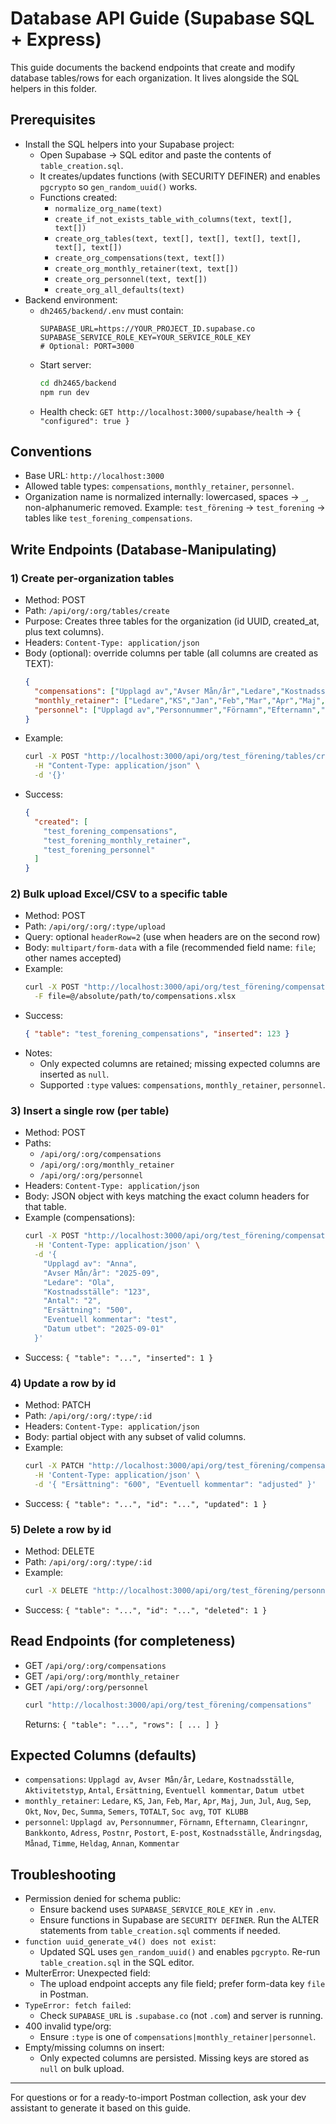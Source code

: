# Database API Guide (Supabase SQL + Express)

This guide documents the backend endpoints that create and modify database tables/rows for each organization. It lives alongside the SQL helpers in this folder.

## Prerequisites
- Install the SQL helpers into your Supabase project:
  - Open Supabase → SQL editor and paste the contents of `table_creation.sql`.
  - It creates/updates functions (with SECURITY DEFINER) and enables `pgcrypto` so `gen_random_uuid()` works.
  - Functions created:
    - `normalize_org_name(text)`
    - `create_if_not_exists_table_with_columns(text, text[], text[])`
    - `create_org_tables(text, text[], text[], text[], text[], text[], text[])`
    - `create_org_compensations(text, text[])`
    - `create_org_monthly_retainer(text, text[])`
    - `create_org_personnel(text, text[])`
    - `create_org_all_defaults(text)`
- Backend environment:
  - `dh2465/backend/.env` must contain:
    ```env
    SUPABASE_URL=https://YOUR_PROJECT_ID.supabase.co
    SUPABASE_SERVICE_ROLE_KEY=YOUR_SERVICE_ROLE_KEY
    # Optional: PORT=3000
    ```
  - Start server:
    ```bash
    cd dh2465/backend
    npm run dev
    ```
  - Health check: `GET http://localhost:3000/supabase/health` → `{ "configured": true }`

## Conventions
- Base URL: `http://localhost:3000`
- Allowed table types: `compensations`, `monthly_retainer`, `personnel`.
- Organization name is normalized internally: lowercased, spaces → `_`, non-alphanumeric removed. Example: `test_förening` → `test_forening` → tables like `test_forening_compensations`.

## Write Endpoints (Database-Manipulating)

### 1) Create per-organization tables
- Method: POST
- Path: `/api/org/:org/tables/create`
- Purpose: Creates three tables for the organization (id UUID, created_at, plus text columns).
- Headers: `Content-Type: application/json`
- Body (optional): override columns per table (all columns are created as TEXT):
  ```json
  {
    "compensations": ["Upplagd av","Avser Mån/år","Ledare","Kostnadsställe","Aktivitetstyp","Antal","Ersättning","Eventuell kommentar","Datum utbet"],
    "monthly_retainer": ["Ledare","KS","Jan","Feb","Mar","Apr","Maj","Jun","Jul","Aug","Sep","Okt","Nov","Dec","Summa","Semers","TOTALT","Soc avg","TOT KLUBB"],
    "personnel": ["Upplagd av","Personnummer","Förnamn","Efternamn","Clearingnr","Bankkonto","Adress","Postnr","Postort","E-post","Kostnadsställe","Ändringsdag","Månad","Timme","Heldag","Annan","Kommentar"]
  }
  ```
- Example:
  ```bash
  curl -X POST "http://localhost:3000/api/org/test_förening/tables/create" \
    -H "Content-Type: application/json" \
    -d '{}'
  ```
- Success:
  ```json
  {
    "created": [
      "test_forening_compensations",
      "test_forening_monthly_retainer",
      "test_forening_personnel"
    ]
  }
  ```

### 2) Bulk upload Excel/CSV to a specific table
- Method: POST
- Path: `/api/org/:org/:type/upload`
- Query: optional `headerRow=2` (use when headers are on the second row)
- Body: `multipart/form-data` with a file (recommended field name: `file`; other names accepted)
- Example:
  ```bash
  curl -X POST "http://localhost:3000/api/org/test_förening/compensations/upload" \
    -F file=@/absolute/path/to/compensations.xlsx
  ```
- Success:
  ```json
  { "table": "test_forening_compensations", "inserted": 123 }
  ```
- Notes:
  - Only expected columns are retained; missing expected columns are inserted as `null`.
  - Supported `:type` values: `compensations`, `monthly_retainer`, `personnel`.

### 3) Insert a single row (per table)
- Method: POST
- Paths:
  - `/api/org/:org/compensations`
  - `/api/org/:org/monthly_retainer`
  - `/api/org/:org/personnel`
- Headers: `Content-Type: application/json`
- Body: JSON object with keys matching the exact column headers for that table.
- Example (compensations):
  ```bash
  curl -X POST "http://localhost:3000/api/org/test_förening/compensations" \
    -H 'Content-Type: application/json' \
    -d '{
      "Upplagd av": "Anna",
      "Avser Mån/år": "2025-09",
      "Ledare": "Ola",
      "Kostnadsställe": "123",
      "Antal": "2",
      "Ersättning": "500",
      "Eventuell kommentar": "test",
      "Datum utbet": "2025-09-01"
    }'
  ```
- Success: `{ "table": "...", "inserted": 1 }`

### 4) Update a row by id
- Method: PATCH
- Path: `/api/org/:org/:type/:id`
- Headers: `Content-Type: application/json`
- Body: partial object with any subset of valid columns.
- Example:
  ```bash
  curl -X PATCH "http://localhost:3000/api/org/test_förening/compensations/<row-uuid>" \
    -H 'Content-Type: application/json' \
    -d '{ "Ersättning": "600", "Eventuell kommentar": "adjusted" }'
  ```
- Success: `{ "table": "...", "id": "...", "updated": 1 }`

### 5) Delete a row by id
- Method: DELETE
- Path: `/api/org/:org/:type/:id`
- Example:
  ```bash
  curl -X DELETE "http://localhost:3000/api/org/test_förening/personnel/<row-uuid>"
  ```
- Success: `{ "table": "...", "id": "...", "deleted": 1 }`

## Read Endpoints (for completeness)
- GET `/api/org/:org/compensations`
- GET `/api/org/:org/monthly_retainer`
- GET `/api/org/:org/personnel`
  ```bash
  curl "http://localhost:3000/api/org/test_förening/compensations"
  ```
  Returns: `{ "table": "...", "rows": [ ... ] }`

## Expected Columns (defaults)
- `compensations`: `Upplagd av`, `Avser Mån/år`, `Ledare`, `Kostnadsställe`, `Aktivitetstyp`, `Antal`, `Ersättning`, `Eventuell kommentar`, `Datum utbet`
- `monthly_retainer`: `Ledare`, `KS`, `Jan`, `Feb`, `Mar`, `Apr`, `Maj`, `Jun`, `Jul`, `Aug`, `Sep`, `Okt`, `Nov`, `Dec`, `Summa`, `Semers`, `TOTALT`, `Soc avg`, `TOT KLUBB`
- `personnel`: `Upplagd av`, `Personnummer`, `Förnamn`, `Efternamn`, `Clearingnr`, `Bankkonto`, `Adress`, `Postnr`, `Postort`, `E-post`, `Kostnadsställe`, `Ändringsdag`, `Månad`, `Timme`, `Heldag`, `Annan`, `Kommentar`

## Troubleshooting
- Permission denied for schema public:
  - Ensure backend uses `SUPABASE_SERVICE_ROLE_KEY` in `.env`.
  - Ensure functions in Supabase are `SECURITY DEFINER`. Run the ALTER statements from `table_creation.sql` comments if needed.
- `function uuid_generate_v4() does not exist`:
  - Updated SQL uses `gen_random_uuid()` and enables `pgcrypto`. Re-run `table_creation.sql` in the SQL editor.
- MulterError: Unexpected field:
  - The upload endpoint accepts any file field; prefer form-data key `file` in Postman.
- `TypeError: fetch failed`:
  - Check `SUPABASE_URL` is `.supabase.co` (not `.com`) and server is running.
- 400 invalid type/org:
  - Ensure `:type` is one of `compensations|monthly_retainer|personnel`.
- Empty/missing columns on insert:
  - Only expected columns are persisted. Missing keys are stored as `null` on bulk upload.

---
For questions or for a ready-to-import Postman collection, ask your dev assistant to generate it based on this guide.
